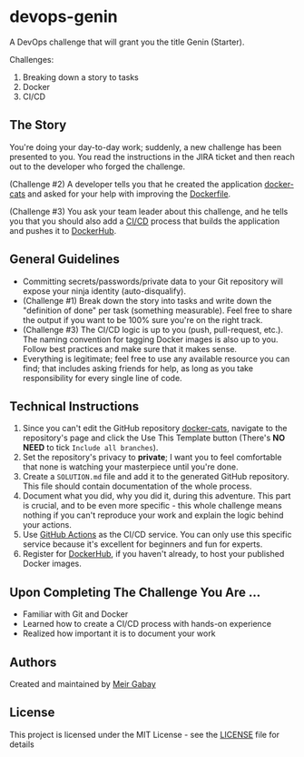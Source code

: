 # devops-genin

A DevOps challenge that will grant you the title Genin (Starter).

Challenges:

1. Breaking down a story to tasks
2. Docker
3. CI/CD

## The Story

You're doing your day-to-day work; suddenly, a new challenge has been presented to you. You read the instructions in the JIRA ticket and then reach out to the developer who forged the challenge.

(Challenge #2) A developer tells you that he created the application [docker-cats](https://github.com/unfor19/docker-cats) and asked for your help with improving the [Dockerfile](https://docs.docker.com/engine/reference/builder/).

(Challenge #3) You ask your team leader about this challenge, and he tells you that you should also add a [CI/CD](https://docs.github.com/en/actions/guides/about-continuous-integration) process that builds the application and pushes it to [DockerHub](https://hub.docker.com/).

## General Guidelines

- Committing secrets/passwords/private data to your Git repository will expose your ninja identity (auto-disqualify).
- (Challenge #1) Break down the story into tasks and write down the "definition of done" per task (something measurable). Feel free to share the output if you want to be 100% sure you're on the right track.
- (Challenge #3) The CI/CD logic is up to you (push, pull-request, etc.). The naming convention for tagging Docker images is also up to you. Follow best practices and make sure that it makes sense.
- Everything is legitimate; feel free to use any available resource you can find; that includes asking friends for help, as long as you take responsibility for every single line of code.


## Technical Instructions

1. Since you can't edit the GitHub repository [docker-cats](https://github.com/unfor19/docker-cats), navigate to the repository's page and click the Use This Template button (There's **NO NEED** to tick `Include all branches`).
1. Set the repository's privacy to **private**; I want you to feel comfortable that none is watching your masterpiece until you're done.
1. Create a `SOLUTION.md` file and add it to the generated GitHub repository. This file should contain documentation of the whole process.
1. Document what you did, why you did it, during this adventure. This part is crucial, and to be even more specific - this whole challenge means nothing if you can't reproduce your work and explain the logic behind your actions.
1. Use [GitHub Actions](https://github.com/features/actions) as the CI/CD service. You can only use this specific service because it's excellent for beginners and fun for experts.
1. Register for [DockerHub](https://hub.docker.com/), if you haven't already, to host your published Docker images.

## Upon Completing The Challenge You Are ...

- Familiar with Git and Docker
- Learned how to create a CI/CD process with hands-on experience
- Realized how important it is to document your work

## Authors

Created and maintained by [Meir Gabay](https://github.com/unfor19)

## License

This project is licensed under the MIT License - see the [LICENSE](https://github.com/unfor19/devops-genin/blob/master/LICENSE) file for details
